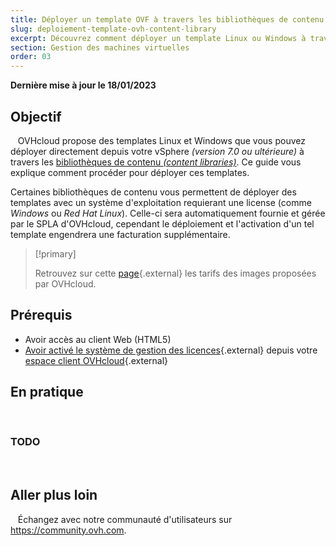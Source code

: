 ```yaml
---
title: Déployer un template OVF à travers les bibliothèques de contenu (content library)
slug: deploiement-template-ovh-content-library
excerpt: Découvrez comment déployer un template Linux ou Windows à travers les bibliothèques de contenu (content library)
section: Gestion des machines virtuelles
order: 03
---
```


**Dernière mise à jour le 18/01/2023**
 
## Objectif
  
OVHcloud propose des templates Linux et Windows que vous pouvez déployer directement depuis votre vSphere *(version 7.0 ou ultérieure)* à travers les [bibliothèques de contenu *(content libraries)*](https://docs.vmware.com/fr/VMware-vSphere/7.0/com.vmware.vsphere.vm_admin.doc/GUID-254B2CE8-20A8-43F0-90E8-3F6776C2C896.html).
Ce guide vous explique comment procéder pour déployer ces templates.

Certaines bibliothèques de contenu vous permettent de déployer des templates avec un système d'exploitation requierant une license (comme *Windows* ou *Red Hat Linux*).
Celle-ci sera automatiquement fournie et gérée par le SPLA d'OVHcloud, cependant le déploiement et l'activation d'un tel template engendrera une facturation supplémentaire.
  
> [!primary]
> 
> Retrouvez sur cette [page](https://www.ovhcloud.com/fr/enterprise/products/hosted-private-cloud/images-licenses/){.external} les tarifs des images proposées par OVHcloud.
>
  
## Prérequis

- Avoir accès au client Web (HTML5)
- [Avoir activé le système de gestion des licences](../manager-ovh-private-cloud/#licence-windows){.external} depuis votre [espace client OVHcloud](https://www.ovh.com/auth/?action=gotomanager&from=https://www.ovh.com/fr/&ovhSubsidiary=fr){.external}
  
## En pratique
  
### TODO
  
## Aller plus loin
  
Échangez avec notre communauté d'utilisateurs sur <https://community.ovh.com>.
